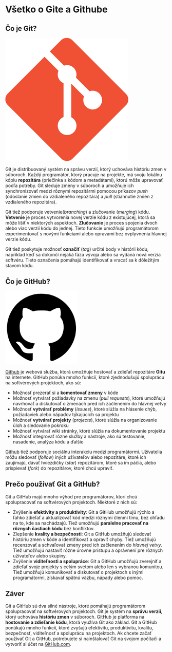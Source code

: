 # Všetko o Gite a Githube
## Čo je Git?
![Git logo](git.png)

Git je distribuovaný systém na správu verzií, ktorý uchováva históriu zmen v súboroch. Každý programátor, ktorý pracuje na projekte, má svoju lokálnu kópiu **repozitára** (priečinka s kódom a metadátami), ktorú môže upravovať podľa potreby. Git sleduje zmeny v súboroch a umožňuje ich synchronizovať medzi rôznymi repozitármi pomocou príkazov *push* (odoslanie zmien do vzdialeného repozitára) a *pull* (stiahnutie zmien z vzdialeného repozitára).

Git tiež podporuje vetvenie(*branching*) a zlučovanie (*merging*) kódu. **Vetvenie** je proces vytvorenia novej verzie kódu z existujúcej, ktorá sa môže líšiť v niektorých aspektoch. **Zlučovanie** je proces spojenia dvoch alebo viac verzií kódu do jednej. Tieto funkcie umožňujú programátorom experimentovať s novými funkciami alebo opravami bez ovplyvnenia hlavnej verzie kódu.

Git tiež poskytuje možnosť **označiť** (*tag*) určité body v histórii kódu, napríklad keď sa dokončí nejaká fáza vývoja alebo sa vydaná nová verzia softvéru. Tieto označenia pomáhajú identifikovať a vracať sa k dôležitým stavom kódu.

## Čo je GitHub?
![GitHub logo](github.png)

[Github](https://github.com/) je webová služba, ktorá umožňuje hostovať a zdieľať repozitáre **Gitu** na internete. GitHub ponúka mnoho funkcií, ktoré zjednodušujú spoluprácu na softvérových projektoch, ako sú:

- Možnosť prezerať si a **komentovať zmeny** v kóde
- Možnosť vytvárať požiadavky na zmenu (*pull requests*), ktoré umožňujú navrhovať a diskutovať o zmenách pred ich začlenením do hlavnej vetvy
- Možnosť **vytvárať problémy** (*issues*), ktoré slúžia na hlásenie chýb, požiadaviek alebo nápadov týkajúcich sa projektu
- Možnosť **vytvárať projekty** (*projects*), ktoré slúžia na organizovanie úloh a sledovanie pokroku
- Možnosť vytvárať wiki stránky, ktoré slúžia na dokumentovanie projektu
- Možnosť integrovať rôzne služby a nástroje, ako sú testovanie, nasadenie, analýza kódu a ďalšie  

[Github](https://github.com/) tiež podporuje sociálnu interakciu medzi programátormi. Užívatelia môžu sledovať (*follow*) iných užívateľov alebo repozitáre, ktoré ich zaujímajú, dávať hviezdičky (*star*) repozitárom, ktoré sa im páčia, alebo prispievať (*fork*) do repozitárov, ktoré chcú upraviť.  

## Prečo používať Git a GitHub?
Git a GitHub majú mnoho výhod pre programátorov, ktorí chcú spolupracovať na softvérových projektoch. Niektoré z nich sú:
- Zvýšenie **efektivity a produktivity**: Git a GitHub umožňujú rýchlo a ľahko zdieľať a aktualizovať kód medzi rôznymi členmi tímu, bez ohľadu na to, kde sa nachádzajú. Tiež umožňujú **paralelne pracovať na rôznych častiach kódu** bez konfliktov.
- Zlepšenie **kvality a bezpečnosti**: Git a GitHub umožňujú sledovať históriu zmen v kóde a identifikovať a opraviť chyby. Tiež umožňujú recenzovať a schvaľovať zmeny pred ich začlenením do *hlavnej vetvy*. Tiež umožňujú nastaviť rôzne úrovne prístupu a oprávnení pre rôznych užívateľov alebo skupiny.
- Zvýšenie **viditeľnosti a spolupráce**: Git a GitHub umožňujú zverejniť a zdieľať svoje projekty s celým svetom alebo len s vybranou komunitou. Tiež umožňujú komunikovať a diskutovať o projektoch s inými programátormi, získavať spätnú väzbu, nápady alebo pomoc.  

## Záver
Git a GitHub sú dva silné nástroje, ktoré pomáhajú programátorom spolupracovať na softvérových projektoch. Git je systém na **správu verzií**, ktorý uchováva **históriu zmen** v súboroch. GitHub je platforma na **hostovanie a zdieľanie kódu**, ktorá využíva Git ako základ. Git a GitHub ponúkajú mnoho funkcií, ktoré zvyšujú efektivitu, produktivitu, kvalitu, bezpečnosť, viditeľnosť a spoluprácu na projektoch. Ak chcete začať používať Git a GitHub, potrebujete si nainštalovať Git na svojom počítači a vytvoriť si účet na [GitHub.com](https://github.com/).